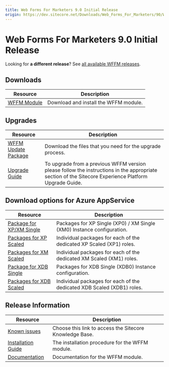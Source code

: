 ```yaml
---
title: Web Forms For Marketers 9.0 Initial Release
origin: https://dev.sitecore.net/Downloads/Web_Forms_For_Marketers/90/Web_Forms_For_Marketers_90_Initial_Version
---
```


# Web Forms For Marketers 9.0 Initial Release

  <Alert variant='warning' mb={4}>
    <AlertIcon />
    

Looking for **a different release**? See [all available WFFM releases](/downloads/Web_Forms_For_Marketers).


  </Alert>
  

## Downloads

 | Resource | Description |
 | --- | --- |
 | [WFFM Module](https://sitecoredev.azureedge.net/~/media/F52EE5DE56C44C0299700A46981C7AB9.ashx?date=20171011T093744) | Download and install the WFFM module. |

## Upgrades

 | Resource | Description |
 | --- | --- |
 | [WFFM Update Package](https://sitecoredev.azureedge.net/~/media/5AB9BD5047BF485EA0194BBAE470D804.ashx?date=20171011T093827) | Download the files that you need for the upgrade process. |
 | [Upgrade Guide](https://sitecoredev.azureedge.net/~/media/01B4871056434A52AC69C4ECC29F7834.ashx?date=20181002T142026) | To upgrade from a previous WFFM version please follow the instructions in the appropriate section of the Sitecore Experience Platform Upgrade Guide. |

## Download options for Azure AppService

 | Resource | Description |
 | --- | --- |
 | [Package for XP/XM Single](https://sitecoredev.azureedge.net/~/media/999B27CF4FB34E3EA8578F131799348C.ashx?date=20171011T091305) | Packages for XP Single (XP0) / XM Single (XM0) Instance configuration. |
 | [Packages for XP Scaled](https://sitecoredev.azureedge.net/~/media/08F0600798FA46DE832145D58CBFAEBE.ashx?date=20171011T091348) | Individual packages for each of the dedicated XP Scaled (XP1) roles. |
 | [Packages for XM Scaled](https://sitecoredev.azureedge.net/~/media/890832724EF6439D8BA0B6228F5D36E2.ashx?date=20171011T091424) | Individual packages for each of the dedicated XM Scaled (XM1) roles. |
 | [Package for XDB Single](https://sitecoredev.azureedge.net/~/media/3469F59A81104FE9ABA29D14BBC91ABB.ashx?date=20171011T091505) | Packages for XDB Single (XDB0) Instance configuration. |
 | [Packages for XDB Scaled](https://sitecoredev.azureedge.net/~/media/63E114D466484573BB221E315536EA36.ashx?date=20171011T091546) | Individual packages for each of the dedicated XDB Scaled (XDB1) roles. |

## Release Information

 | Resource | Description |
 | --- | --- |
 | [Known issues](https://kb.sitecore.net/articles/631685) | Choose this link to access the Sitecore Knowledge Base. |
 | [Installation Guide](https://sitecoredev.azureedge.net/~/media/E894A86D9E464C9D986D0A0193FCC8E2.ashx?date=20171016T125822) | The installation procedure for the WFFM module. |
 | [Documentation](https://doc.sitecore.com/developers/90/web-forms-for-marketers/en/web-forms-for-marketers.html) | Documentation for the WFFM module. |